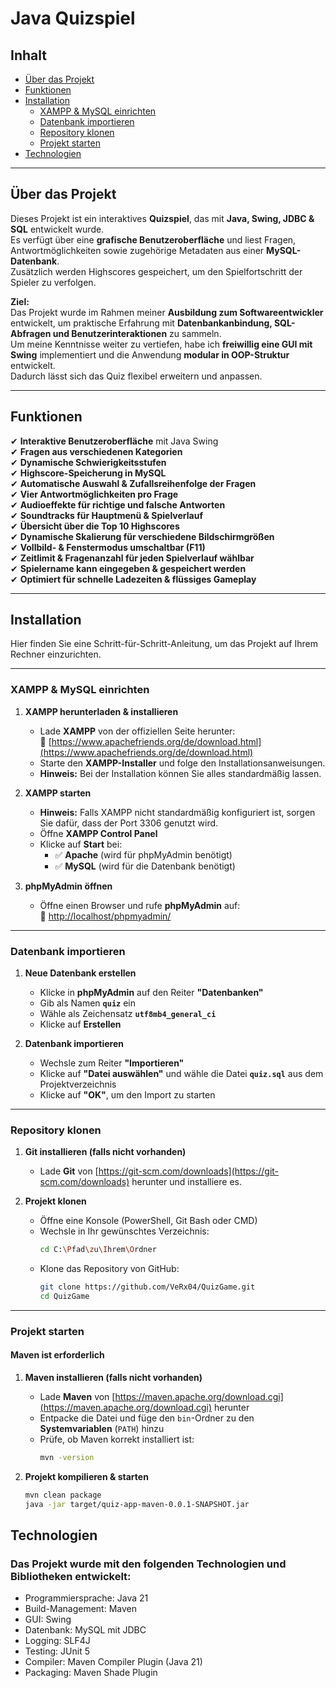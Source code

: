 # Java Quizspiel

## Inhalt

- [Über das Projekt](#über-das-projekt)
- [Funktionen](#funktionen)
- [Installation](#installation)
  - [XAMPP & MySQL einrichten](#xampp--mysql-einrichten)
  - [Datenbank importieren](#datenbank-importieren)
  - [Repository klonen](#repository-klonen)
  - [Projekt starten](#projekt-starten)
- [Technologien](#technologien)

---

## Über das Projekt

Dieses Projekt ist ein interaktives **Quizspiel**, das mit **Java, Swing, JDBC & SQL** entwickelt wurde.  
Es verfügt über eine **grafische Benutzeroberfläche** und liest Fragen, Antwortmöglichkeiten sowie zugehörige Metadaten aus einer **MySQL-Datenbank**.  
Zusätzlich werden Highscores gespeichert, um den Spielfortschritt der Spieler zu verfolgen.

**Ziel:**  
Das Projekt wurde im Rahmen meiner **Ausbildung zum Softwareentwickler** entwickelt, um praktische Erfahrung mit **Datenbankanbindung, SQL-Abfragen und Benutzerinteraktionen** zu sammeln.  
Um meine Kenntnisse weiter zu vertiefen, habe ich **freiwillig eine GUI mit Swing** implementiert und die Anwendung **modular in OOP-Struktur** entwickelt.  
Dadurch lässt sich das Quiz flexibel erweitern und anpassen.

---

## Funktionen

✔ **Interaktive Benutzeroberfläche** mit Java Swing  
✔ **Fragen aus verschiedenen Kategorien**  
✔ **Dynamische Schwierigkeitsstufen**  
✔ **Highscore-Speicherung in MySQL**  
✔ **Automatische Auswahl & Zufallsreihenfolge der Fragen**  
✔ **Vier Antwortmöglichkeiten pro Frage**  
✔ **Audioeffekte für richtige und falsche Antworten**  
✔ **Soundtracks für Hauptmenü & Spielverlauf**  
✔ **Übersicht über die Top 10 Highscores**  
✔ **Dynamische Skalierung für verschiedene Bildschirmgrößen**  
✔ **Vollbild- & Fenstermodus umschaltbar (F11)**  
✔ **Zeitlimit & Fragenanzahl für jeden Spielverlauf wählbar**   
✔ **Spielername kann eingegeben & gespeichert werden**    
✔ **Optimiert für schnelle Ladezeiten & flüssiges Gameplay**  

---

## Installation

Hier finden Sie eine Schritt-für-Schritt-Anleitung, um das Projekt auf Ihrem Rechner einzurichten.

---

### XAMPP & MySQL einrichten

1. **XAMPP herunterladen & installieren**  
   - Lade **XAMPP** von der offiziellen Seite herunter:  
     🔗 [https://www.apachefriends.org/de/download.html](https://www.apachefriends.org/de/download.html)  
   - Starte den **XAMPP-Installer** und folge den Installationsanweisungen.  
   - **Hinweis:** Bei der Installation können Sie alles standardmäßig lassen.

2. **XAMPP starten**
   - **Hinweis:** Falls XAMPP nicht standardmäßig konfiguriert ist, sorgen Sie dafür, dass der Port 3306 genutzt wird.
   - Öffne **XAMPP Control Panel**  
   - Klicke auf **Start** bei:  
     - ✅ **Apache** (wird für phpMyAdmin benötigt)  
     - ✅ **MySQL** (wird für die Datenbank benötigt)  

4. **phpMyAdmin öffnen**  
   - Öffne einen Browser und rufe **phpMyAdmin** auf:  
     🔗 [http://localhost/phpmyadmin/](http://localhost/phpmyadmin/) 

---

### Datenbank importieren

1. **Neue Datenbank erstellen**  
   - Klicke in **phpMyAdmin** auf den Reiter **"Datenbanken"**  
   - Gib als Namen **`quiz`** ein  
   - Wähle als Zeichensatz **`utf8mb4_general_ci`**  
   - Klicke auf **Erstellen**  

2. **Datenbank importieren**  
   - Wechsle zum Reiter **"Importieren"**  
   - Klicke auf **"Datei auswählen"** und wähle die Datei **`quiz.sql`** aus dem Projektverzeichnis  
   - Klicke auf **"OK"**, um den Import zu starten  

---

### Repository klonen

1. **Git installieren (falls nicht vorhanden)**  
   - Lade **Git** von [https://git-scm.com/downloads](https://git-scm.com/downloads) herunter und installiere es.  

2. **Projekt klonen**  
   - Öffne eine Konsole (PowerShell, Git Bash oder CMD)  
   - Wechsle in Ihr gewünschtes Verzeichnis:  
     ```bash
     cd C:\Pfad\zu\Ihrem\Ordner
     ```
   - Klone das Repository von GitHub:  
     ```bash
     git clone https://github.com/VeRx04/QuizGame.git
     cd QuizGame
     ```

---

### Projekt starten

#### **Maven ist erforderlich**  

1. **Maven installieren (falls nicht vorhanden)**  
   - Lade **Maven** von [https://maven.apache.org/download.cgi](https://maven.apache.org/download.cgi) herunter  
   - Entpacke die Datei und füge den `bin`-Ordner zu den **Systemvariablen** (`PATH`) hinzu  
   - Prüfe, ob Maven korrekt installiert ist:  
     ```bash
     mvn -version
     ```

2. **Projekt kompilieren & starten**   
     ```bash
     mvn clean package
     java -jar target/quiz-app-maven-0.0.1-SNAPSHOT.jar
     ```

## Technologien

### **Das Projekt wurde mit den folgenden Technologien und Bibliotheken entwickelt:**

- Programmiersprache: Java 21
- Build-Management: Maven
- GUI: Swing
- Datenbank: MySQL mit JDBC
- Logging: SLF4J
- Testing: JUnit 5
- Compiler: Maven Compiler Plugin (Java 21)
- Packaging: Maven Shade Plugin
